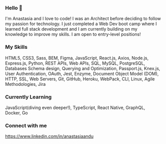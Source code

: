 ### Hello 👋

I'm Anastasia and I love to code! 
I was an Architect before deciding to follow my passion for technology. 
I just completed a Web Dev boot camp where I learned full stack development and I am currently building on my knowledge to improve my skills. 
I am open to entry-level positions!

### My Skills

HTML5, CSS3,  Sass, BEM, Figma, JavaScript, React.js, Axios, Node.js, Express.js, Python, REST APIs, Web APIs, SQL,  MySQL, PostgreSQL, Databases Schema design, Querying and Optimization, Passport.js, Knex.js, User Authentication, OAuth, Jest, Enzyme, Document Object Model (DOM),  HTTP, SSL, Web Servers, Git, GitHub, Heroku, WebPack, CLI, Linux, Agile Methodologies, Jira

### Currently Learning

JavaScript(diving even deeper!), TypeScript, React Native, GraphQL, Docker, Go

### Connect with me

https://www.linkedin.com/in/anastasiaandu 

<!--
**anastasiaandu/anastasiaandu** is a ✨ _special_ ✨ repository because its `README.md` (this file) appears on your GitHub profile.

Here are some ideas to get you started:

- 🔭 I’m currently working on ...
- 🌱 I’m currently learning ...
- 👯 I’m looking to collaborate on ...
- 🤔 I’m looking for help with ...
- 💬 Ask me about ...
- 📫 How to reach me: ...
- 😄 Pronouns: ...
- ⚡ Fun fact: ...
-->
